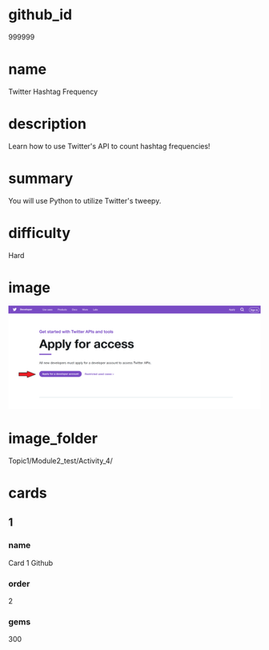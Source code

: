 # github_id
999999

# name
Twitter Hashtag Frequency

# description
Learn how to use Twitter's API to count hashtag frequencies!

# summary
You will use Python to utilize Twitter's tweepy.

# difficulty
Hard

# image
<img src="./image.png">

# image_folder
Topic1/Module2_test/Activity_4/

# cards

## 1

### name
Card 1 Github

### order
2

### gems
300